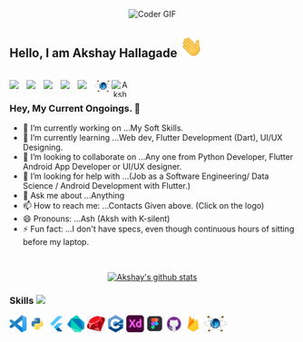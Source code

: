 <p align="center">

  <img src="https://media.giphy.com/media/SWoSkN6DxTszqIKEqv/giphy.gif" alt="Coder GIF" width="500" height="400">
  
</p>

##  Hello, I am Akshay Hallagade <img src="https://github.com/AbdallahHemdan/AbdallahHemdan/blob/master/wave.gif" width="40px">

<br/>

<div align="center">


<a href="https://www.hackerrank.com/akshayhallagade1">
  <img align="left" width="30px" src="https://assets.brandfolder.com/y9ol94wb/v/331198/view@2x.png?v=1591971279" draggable="false" />
</a>

<a href="https://www.linkedin.com/in/akshayhallagade/">
  <img align="left" width="30px" src="https://cdn.worldvectorlogo.com/logos/linkedin-icon-2.svg" draggable="false" />
</a>

<a href="https://github.com/likeitaash">
  <img align="left" width="30px" src="https://image.flaticon.com/icons/svg/2111/2111432.svg" draggable="false" />
</a>

<a href="mailto:akshayhallagade2612@gmail.com">
  <img align="left" width="30px" src="https://image.flaticon.com/icons/svg/732/732200.svg" draggable="false" />
</a>

<a href="https://www.facebook.com/hallagade/">
  <img align="left" width="30px" src="https://cdn4.iconfinder.com/data/icons/social-media-flat-7/64/Social-media_Facebook-512.png" draggable="false" />
</a>

<a href="https://www.instagram.com/akshay_hallagade/">
  <img align="left"  width="30px" src="Skills/Proteus.png" draggable="false" />
</a>

<a href="https://dev.to/likeitaash">
  <img align="left" img src="https://d2fltix0v2e0sb.cloudfront.net/dev-badge.svg" alt="Akshay Hallagade's DEV Profile" height="30" width="30">
</a>

</div>

<br />

### Hey, My Current Ongoings. 👋

- 🔭 I’m currently working on ...My Soft Skills.
- 🌱 I’m currently learning ...Web dev, Flutter Development (Dart), UI/UX Designing.
- 👯 I’m looking to collaborate on ...Any one from Python Developer, Flutter Android App Developer or UI/UX designer.
- 🤔 I’m looking for help with ...(Job as a Software Engineering/ Data Science / Android Development with Flutter.)
- 💬 Ask me about ...Anything
- 📫 How to reach me: ...Contacts Given above. (Click on the logo)
- 😄 Pronouns: ...Ash (Aksh with K-silent)
- ⚡ Fun fact: ...I don't have specs, even though continuous hours of sitting before my laptop.

<br/>

<div align="center">
  
[![Akshay's github stats](https://github-readme-stats.vercel.app/api?username=likeitaash)](https://github.com/anuraghazra/github-readme-stats)

</div>

### Skills <img src="https://media.giphy.com/media/WUlplcMpOCEmTGBtBW/giphy.gif" width="40"> 

<div>
  
<code><img height="30" src="Skills/VSCode.png"></code>
<code><img height="30" src="Skills/python.png"></code>
<code><img height="30" src="Skills/flutter.png"></code>
<code><img height="30" src="Skills/dart.png"></code>
<code><img height="30" src="Skills/Ruby.png"></code>
<code><img height="30" src="Skills/C++.png"></code>
<code><img height="30" src="Skills/XD.png"></code>
<code><img height="30" src="Skills/Figma.png"></code>
<code><img height="30" src="Skills/Github desktop.png"></code>
<code><img height="30" src="Skills/firebase.png"></code>
<code><img height="30" src="Skills/Proteus.png"></code>

</div>

